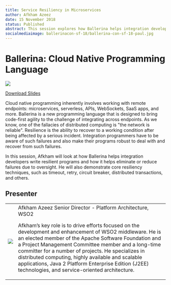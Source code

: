 ```yaml
---
title: Service Resiliency in Microservices
author: Afkham Azeez
date: 15 November 2018
status: Published
abstract: This session explores how Ballerina helps integration developers write resilient programs and how it helps eliminate or reduce failures due to oversight.
socialmediaimage: ballerinacon-sf-18/ballerina-con-sf-18-paul.jpg
---
```

<script src="/js/ballerina-form.js?03"></script><link rel="stylesheet" href="/css/webinar-page.css"></link><link rel="stylesheet" href="/css/ballerinacon-page.css"></link>

<div class="col-xs-12 col-sm-12 col-md-9 col-lg-9" style="padding:0;">
<h1>Ballerina: Cloud Native Programming Language</h1>
</div>
<div class="col-xs-12 col-sm-12 col-md-3 col-lg-3" style="padding:0;">
<a href="https://con.ballerina.io/" target="_blank"><img class="cInlineLogo" src="https://con.ballerina.io/wp-content/themes/ballerinacon/images/bcon-logo.png"/></a>
</div>
<!-- <div class="col-xs-12 col-sm-12 col-md-12 col-lg-12 cConVideoContainer">
<div class="embed-responsive embed-responsive-16by9">
<iframe class="embed-responsive-item" src="https://www.youtube.com/embed/-lA3KD3ostU" frameborder="0" allow="autoplay; encrypted-media" allowfullscreen></iframe>
</div>
</div> -->

<div class="clearfix"></div>

<a class="cBallerina-io-Home-main-download-button cGuidesDownloadButton cDownloadSlides" target="_blank" href="https://www.slideshare.net/ballerinaslides/service-resiliency-in-microservices-123581328">Download Slides</a>

<div class="clearfix"></div>

Cloud native programming inherently involves working with remote endpoints: microservices, serverless, APIs, WebSockets, SaaS apps, and more. Ballerina is a new programming language that is designed to bring code-first agility to the challenge of integrating across endpoints. As we know, one of the fallacies of distributed computing is "the network is reliable". Resilience is the ability to recover to a working condition after being affected by a serious incident. Integration programmers have to be aware of such failures and also make their programs robust to deal with and recover from such failures.

In this session, Afkham will look at how Ballerina helps integration developers write resilient programs and how it helps eliminate or reduce failures due to oversight. He will also demonstrate core resiliency techniques, such as timeout, retry, circuit breaker, distributed transactions, and others.

## Presenter

<table class="cWebinarPresenter">
    <tr>
        <td class="cWebinarPresenterPic"><img src="//con.ballerina.io/wp-content/themes/ballerinacon/images/speakers/paul.jpg"/></td>
        <td class="cWebinarPresenterBio">
      <span class="cPresenterName">Afkham Azeez</span>
      <span class="cPresenterTitle">Senior Director - Platform Architecture, WSO2 </span>
       <p>Afkham’s key role is to drive efforts focused on the development and enhancement of WSO2 middleware. He is an elected member of the Apache Software Foundation and a Project Management Committee member and a long-time committer for a number of projects. He specializes in distributed computing, highly available and scalable applications, Java 2 Platform Enterprise Edition (J2EE) technologies, and service-oriented architecture.</p></td>
    </tr>

</table>

</div>
</div>
